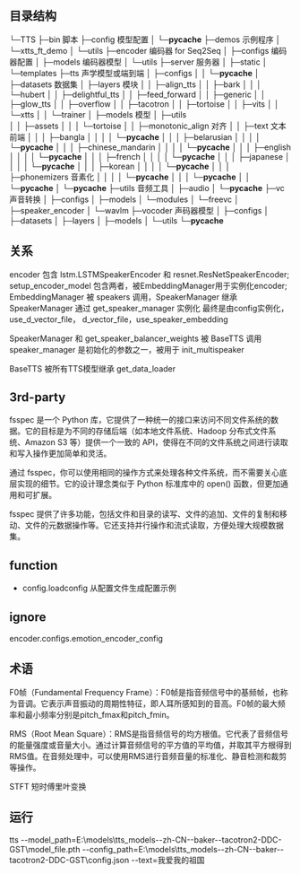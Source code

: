 ## 目录结构

└─TTS
    ├─bin  脚本
    ├─config  模型配置
    │  └─__pycache__
    ├─demos  示例程序
    │  └─xtts_ft_demo
    │      └─utils
    ├─encoder  编码器 for Seq2Seq
    │  ├─configs  编码器配置
    │  ├─models  编码器模型
    │  └─utils 
    ├─server  服务器
    │  ├─static
    │  └─templates
    ├─tts  声学模型或端到端
    │  ├─configs
    │  │  └─__pycache__
    │  ├─datasets  数据集
    │  ├─layers  模块
    │  │  ├─align_tts
    │  │  ├─bark
    │  │  │  └─hubert
    │  │  ├─delightful_tts
    │  │  ├─feed_forward
    │  │  ├─generic
    │  │  ├─glow_tts
    │  │  ├─overflow
    │  │  ├─tacotron
    │  │  ├─tortoise
    │  │  ├─vits
    │  │  └─xtts
    │  │      └─trainer
    │  ├─models  模型
    │  ├─utils  
    │  │  ├─assets
    │  │  │  └─tortoise
    │  │  ├─monotonic_align  对齐
    │  │  ├─text  文本前端
    │  │  │  ├─bangla
    │  │  │  │  └─__pycache__
    │  │  │  ├─belarusian
    │  │  │  │  └─__pycache__
    │  │  │  ├─chinese_mandarin
    │  │  │  │  └─__pycache__
    │  │  │  ├─english
    │  │  │  │  └─__pycache__
    │  │  │  ├─french
    │  │  │  │  └─__pycache__
    │  │  │  ├─japanese
    │  │  │  │  └─__pycache__
    │  │  │  ├─korean
    │  │  │  │  └─__pycache__
    │  │  │  ├─phonemizers  音素化
    │  │  │  │  └─__pycache__
    │  │  │  └─__pycache__
    │  │  └─__pycache__
    │  └─__pycache__
    ├─utils  音频工具
    │  ├─audio
    │  └─__pycache__
    ├─vc  声音转换
    │  ├─configs
    │  ├─models
    │  └─modules
    │      └─freevc
    │          ├─speaker_encoder
    │          └─wavlm
    ├─vocoder  声码器模型
    │  ├─configs
    │  ├─datasets
    │  ├─layers
    │  ├─models
    │  └─utils
    └─__pycache__

## 关系
encoder 包含 lstm.LSTMSpeakerEncoder 和 resnet.ResNetSpeakerEncoder;
setup_encoder_model 包含两者，被EmbeddingManager用于实例化encoder;
EmbeddingManager 被 speakers 调用，SpeakerManager 继承
SpeakerManager 通过 get_speaker_manager 实例化
最终是由config实例化，use_d_vector_file， d_vector_file，use_speaker_embedding

SpeakerManager 和 get_speaker_balancer_weights 被 BaseTTS 调用
speaker_manager 是初始化的参数之一，被用于 init_multispeaker

BaseTTS 被所有TTS模型继承
get_data_loader

## 3rd-party

fsspec 是一个 Python 库，它提供了一种统一的接口来访问不同文件系统的数据。它的目标是为不同的存储后端（如本地文件系统、Hadoop 分布式文件系统、Amazon S3 等）提供一个一致的 API，使得在不同的文件系统之间进行读取和写入操作更加简单和灵活。

通过 fsspec，你可以使用相同的操作方式来处理各种文件系统，而不需要关心底层实现的细节。它的设计理念类似于 Python 标准库中的 open() 函数，但更加通用和可扩展。

fsspec 提供了许多功能，包括文件和目录的读写、文件的追加、文件的复制和移动、文件的元数据操作等。它还支持并行操作和流式读取，方便处理大规模数据集。


## function
- config.loadconfig 从配置文件生成配置示例

## ignore
encoder.configs.emotion_encoder_config




## 术语
F0帧（Fundamental Frequency Frame）：F0帧是指音频信号中的基频帧，也称为音调。它表示声音振动的周期性特征，即人耳所感知到的音高。F0帧的最大频率和最小频率分别是pitch_fmax和pitch_fmin。

RMS（Root Mean Square）：RMS是指音频信号的均方根值。它代表了音频信号的能量强度或音量大小。通过计算音频信号的平方值的平均值，并取其平方根得到RMS值。在音频处理中，可以使用RMS进行音频音量的标准化、静音检测和裁剪等操作。

STFT 短时傅里叶变换

## 运行
tts --model_path=E:\models\tts_models--zh-CN--baker--tacotron2-DDC-GST\model_file.pth --config_path=E:\models\tts_models--zh-CN--baker--tacotron2-DDC-GST\config.json --text=我爱我的祖国
